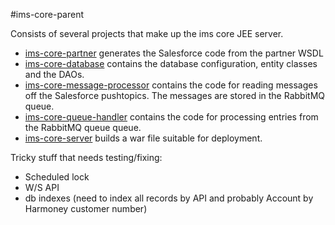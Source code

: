 #ims-core-parent

Consists of several projects that make up the ims core JEE server.

 * [ims-core-partner](./ims-core-partner/README.md) generates the Salesforce code from the partner WSDL  
 * [ims-core-database](./ims-core-database/README.md) contains the database configuration, entity classes and the DAOs. 
 * [ims-core-message-processor](./ims-core-message-processor/README.md) contains the code for reading messages off the Salesforce pushtopics. The messages are stored in the RabbitMQ queue.
 * [ims-core-queue-handler](./ims-core-queue-handler/README.md) contains the code for processing entries from the RabbitMQ queue queue.
 * [ims-core-server](./ims-core-server/README.md) builds a war file suitable for deployment.
 
 Tricky stuff that needs testing/fixing:

 * Scheduled lock
 * W/S API
 * db indexes (need to index all records by API and probably Account by Harmoney customer number)

  
 

